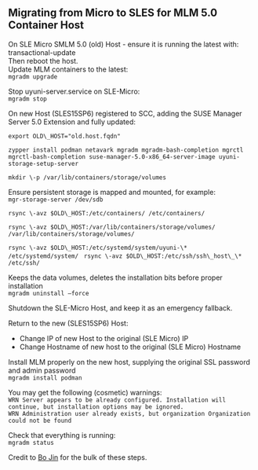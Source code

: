 ## Migrating from Micro to SLES for MLM 5.0 Container Host

On SLE Micro SMLM 5.0 (old) Host \- ensure it is running the latest with:  
transactional-update  
Then reboot the host.    
Update MLM containers to the latest:  
```mgradm upgrade```

Stop uyuni-server.service on SLE-Micro:  
```mgradm stop```

On new Host (SLES15SP6) registered to SCC, adding the SUSE Manager Server 5.0 Extension and fully updated:

```export OLD\_HOST="old.host.fqdn"```

```zypper install podman netavark mgradm mgradm-bash-completion mgrctl mgrctl-bash-completion suse-manager-5.0-x86_64-server-image uyuni-storage-setup-server```

```mkdir \-p /var/lib/containers/storage/volumes```

Ensure persistent storage is mapped and mounted, for example:  
```mgr-storage-server /dev/sdb```

```rsync \-avz $OLD\_HOST:/etc/containers/ /etc/containers/```

```rsync \-avz $OLD\_HOST:/var/lib/containers/storage/volumes/ /var/lib/containers/storage/volumes/ ```

```rsync \-avz $OLD\_HOST:/etc/systemd/system/uyuni-\* /etc/systemd/system/ ``` 
```rsync \-avz $OLD\_HOST:/etc/ssh/ssh\_host\_\* /etc/ssh/```

Keeps the data volumes, deletes the installation bits before proper installation  
```mgradm uninstall –force```

Shutdown the SLE-Micro Host, and keep it as an emergency fallback.

Return to the new (SLES15SP6) Host:  
 * Change IP of new Host to the original (SLE Micro) IP
 * Change Hostname of new host to the original (SLE Micro) Hostname

Install MLM properly on the new host, supplying the original SSL password and admin password  
```mgradm install podman ```

You may get the following (cosmetic) warnings:  
```WRN Server appears to be already configured. Installation will continue, but installation options may be ignored.```  
```WRN Administration user already exists, but organization Organization could not be found```

Check that everything is running:   
```mgradm status```

Credit to [Bo Jin](mailto:bjin@suse.com) for the bulk of these steps.
